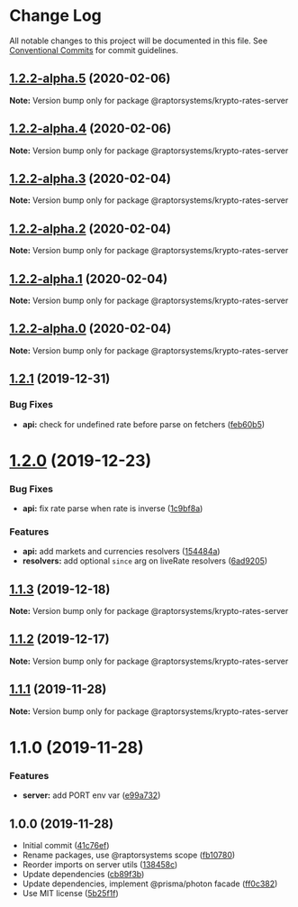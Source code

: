 # Change Log

All notable changes to this project will be documented in this file.
See [Conventional Commits](https://conventionalcommits.org) for commit guidelines.

## [1.2.2-alpha.5](https://github.com/raptorsystems/krypto-rates/compare/@raptorsystems/krypto-rates-server@1.2.2-alpha.4...@raptorsystems/krypto-rates-server@1.2.2-alpha.5) (2020-02-06)

**Note:** Version bump only for package @raptorsystems/krypto-rates-server





## [1.2.2-alpha.4](https://github.com/raptorsystems/krypto-rates/compare/@raptorsystems/krypto-rates-server@1.2.2-alpha.3...@raptorsystems/krypto-rates-server@1.2.2-alpha.4) (2020-02-06)

**Note:** Version bump only for package @raptorsystems/krypto-rates-server





## [1.2.2-alpha.3](https://github.com/raptorsystems/krypto-rates/compare/@raptorsystems/krypto-rates-server@1.2.2-alpha.2...@raptorsystems/krypto-rates-server@1.2.2-alpha.3) (2020-02-04)

**Note:** Version bump only for package @raptorsystems/krypto-rates-server





## [1.2.2-alpha.2](https://github.com/raptorsystems/krypto-rates/compare/@raptorsystems/krypto-rates-server@1.2.2-alpha.1...@raptorsystems/krypto-rates-server@1.2.2-alpha.2) (2020-02-04)

**Note:** Version bump only for package @raptorsystems/krypto-rates-server





## [1.2.2-alpha.1](https://github.com/raptorsystems/krypto-rates/compare/@raptorsystems/krypto-rates-server@1.2.2-alpha.0...@raptorsystems/krypto-rates-server@1.2.2-alpha.1) (2020-02-04)

**Note:** Version bump only for package @raptorsystems/krypto-rates-server





## [1.2.2-alpha.0](https://github.com/raptorsystems/krypto-rates/compare/@raptorsystems/krypto-rates-server@1.2.1...@raptorsystems/krypto-rates-server@1.2.2-alpha.0) (2020-02-04)

**Note:** Version bump only for package @raptorsystems/krypto-rates-server





## [1.2.1](https://github.com/raptorsystems/krypto-rates/compare/@raptorsystems/krypto-rates-server@1.2.0...@raptorsystems/krypto-rates-server@1.2.1) (2019-12-31)


### Bug Fixes

* **api:** check for undefined rate before parse on fetchers ([feb60b5](https://github.com/raptorsystems/krypto-rates/commit/feb60b5f4c938c60dc35d0d80e3e28a03bc19614))





# [1.2.0](https://github.com/raptorsystems/krypto-rates/compare/@raptorsystems/krypto-rates-server@1.1.3...@raptorsystems/krypto-rates-server@1.2.0) (2019-12-23)


### Bug Fixes

* **api:** fix rate parse when rate is inverse ([1c9bf8a](https://github.com/raptorsystems/krypto-rates/commit/1c9bf8aee373cb3cf4f7c490cd2ab252bbe23e0e))


### Features

* **api:** add markets and currencies resolvers ([154484a](https://github.com/raptorsystems/krypto-rates/commit/154484a8095027bf0d66e31c745fc7c1ab562d49))
* **resolvers:** add optional `since` arg on liveRate resolvers ([6ad9205](https://github.com/raptorsystems/krypto-rates/commit/6ad9205a8940c9e76b6cf8c0ce12ad65dede3fdc))





## [1.1.3](https://github.com/raptorsystems/krypto-rates/compare/@raptorsystems/krypto-rates-server@1.1.2...@raptorsystems/krypto-rates-server@1.1.3) (2019-12-18)

**Note:** Version bump only for package @raptorsystems/krypto-rates-server





## [1.1.2](https://github.com/raptorsystems/krypto-rates/compare/@raptorsystems/krypto-rates-server@1.1.1...@raptorsystems/krypto-rates-server@1.1.2) (2019-12-17)

**Note:** Version bump only for package @raptorsystems/krypto-rates-server





## [1.1.1](https://github.com/raptorsystems/krypto-rates/compare/@raptorsystems/krypto-rates-server@1.1.0...@raptorsystems/krypto-rates-server@1.1.1) (2019-11-28)

**Note:** Version bump only for package @raptorsystems/krypto-rates-server





# 1.1.0 (2019-11-28)


### Features

* **server:** add PORT env var ([e99a732](https://github.com/raptorsystems/krypto-rates/commit/e99a73284feb92d6ab94b8e72680f23909776c27))





## 1.0.0 (2019-11-28)

* Initial commit ([41c76ef](https://github.com/raptorsystems/krypto-rates/commit/41c76ef))
* Rename packages, use @raptorsystems scope ([fb10780](https://github.com/raptorsystems/krypto-rates/commit/fb10780))
* Reorder imports on server utils ([138458c](https://github.com/raptorsystems/krypto-rates/commit/138458c))
* Update dependencies ([cb89f3b](https://github.com/raptorsystems/krypto-rates/commit/cb89f3b))
* Update dependencies, implement @prisma/photon facade ([ff0c382](https://github.com/raptorsystems/krypto-rates/commit/ff0c382))
* Use MIT license ([5b25f1f](https://github.com/raptorsystems/krypto-rates/commit/5b25f1f))
